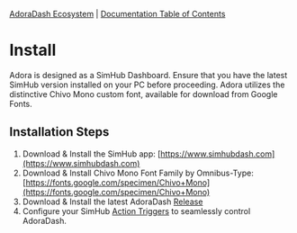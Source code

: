 [AdoraDash Ecosystem](https://www.patreon.com/adoradash) | [Documentation Table of Contents](TOC.md)

# Install
Adora is designed as a SimHub Dashboard. Ensure that you have the latest SimHub version installed on your PC before proceeding. Adora utilizes the distinctive Chivo Mono custom font, available for download from Google Fonts.

## Installation Steps
1. Download & Install the SimHub app: [https://www.simhubdash.com](https://www.simhubdash.com)
2. Download & Install Chivo Mono Font Family by Omnibus-Type: [https://fonts.google.com/specimen/Chivo+Mono](https://fonts.google.com/specimen/Chivo+Mono)
3. Download & Install the latest AdoraDash [Release](https://github.com/cdemetriadis/adora-dash/releases)
4. Configure your SimHub [Action Triggers](docs/TRIGGERS.md) to seamlessly control AdoraDash.

